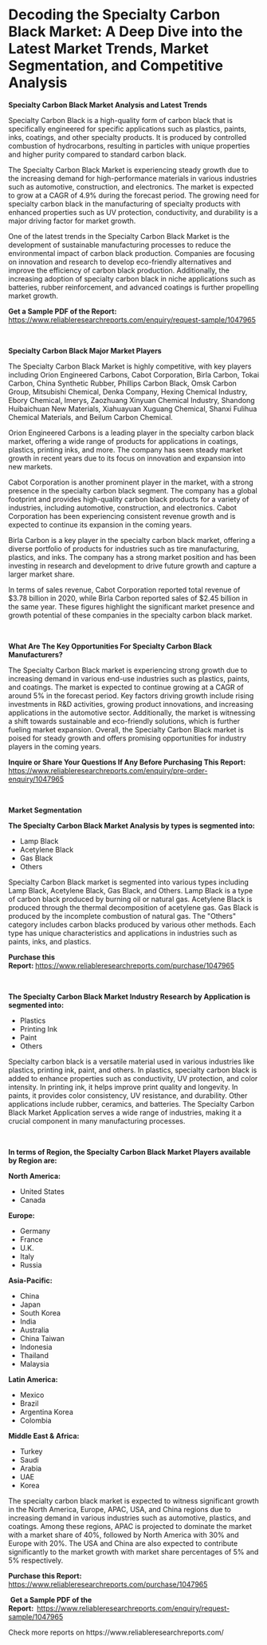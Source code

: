 <p><h1>Decoding the Specialty Carbon Black Market: A Deep Dive into the Latest Market Trends, Market Segmentation, and Competitive Analysis</h1></p><p><strong>Specialty Carbon Black Market Analysis and Latest Trends</strong></p>
<p><p>Specialty Carbon Black is a high-quality form of carbon black that is specifically engineered for specific applications such as plastics, paints, inks, coatings, and other specialty products. It is produced by controlled combustion of hydrocarbons, resulting in particles with unique properties and higher purity compared to standard carbon black.</p><p>The Specialty Carbon Black Market is experiencing steady growth due to the increasing demand for high-performance materials in various industries such as automotive, construction, and electronics. The market is expected to grow at a CAGR of 4.9% during the forecast period. The growing need for specialty carbon black in the manufacturing of specialty products with enhanced properties such as UV protection, conductivity, and durability is a major driving factor for market growth.</p><p>One of the latest trends in the Specialty Carbon Black Market is the development of sustainable manufacturing processes to reduce the environmental impact of carbon black production. Companies are focusing on innovation and research to develop eco-friendly alternatives and improve the efficiency of carbon black production. Additionally, the increasing adoption of specialty carbon black in niche applications such as batteries, rubber reinforcement, and advanced coatings is further propelling market growth.</p></p>
<p><strong>Get a Sample PDF of the Report:&nbsp;</strong> <a href="https://www.reliableresearchreports.com/enquiry/request-sample/1047965">https://www.reliableresearchreports.com/enquiry/request-sample/1047965</a></p>
<p>&nbsp;</p>
<p><strong>Specialty Carbon Black Major Market Players</strong></p>
<p><p>The Specialty Carbon Black Market is highly competitive, with key players including Orion Engineered Carbons, Cabot Corporation, Birla Carbon, Tokai Carbon, China Synthetic Rubber, Phillips Carbon Black, Omsk Carbon Group, Mitsubishi Chemical, Denka Company, Hexing Chemical Industry, Ebory Chemical, Imerys, Zaozhuang Xinyuan Chemical Industry, Shandong Huibaichuan New Materials, Xiahuayuan Xuguang Chemical, Shanxi Fulihua Chemical Materials, and Beilum Carbon Chemical.</p><p>Orion Engineered Carbons is a leading player in the specialty carbon black market, offering a wide range of products for applications in coatings, plastics, printing inks, and more. The company has seen steady market growth in recent years due to its focus on innovation and expansion into new markets.</p><p>Cabot Corporation is another prominent player in the market, with a strong presence in the specialty carbon black segment. The company has a global footprint and provides high-quality carbon black products for a variety of industries, including automotive, construction, and electronics. Cabot Corporation has been experiencing consistent revenue growth and is expected to continue its expansion in the coming years.</p><p>Birla Carbon is a key player in the specialty carbon black market, offering a diverse portfolio of products for industries such as tire manufacturing, plastics, and inks. The company has a strong market position and has been investing in research and development to drive future growth and capture a larger market share.</p><p>In terms of sales revenue, Cabot Corporation reported total revenue of $3.78 billion in 2020, while Birla Carbon reported sales of $2.45 billion in the same year. These figures highlight the significant market presence and growth potential of these companies in the specialty carbon black market.</p></p>
<p>&nbsp;</p>
<p><strong>What Are The Key Opportunities For Specialty Carbon Black Manufacturers?</strong></p>
<p><p>The Specialty Carbon Black market is experiencing strong growth due to increasing demand in various end-use industries such as plastics, paints, and coatings. The market is expected to continue growing at a CAGR of around 5% in the forecast period. Key factors driving growth include rising investments in R&D activities, growing product innovations, and increasing applications in the automotive sector. Additionally, the market is witnessing a shift towards sustainable and eco-friendly solutions, which is further fueling market expansion. Overall, the Specialty Carbon Black market is poised for steady growth and offers promising opportunities for industry players in the coming years.</p></p>
<p><strong>Inquire or Share Your Questions If Any Before Purchasing This Report:</strong> <a href="https://www.reliableresearchreports.com/enquiry/pre-order-enquiry/1047965">https://www.reliableresearchreports.com/enquiry/pre-order-enquiry/1047965</a></p>
<p>&nbsp;</p>
<p><strong>Market Segmentation</strong></p>
<p><strong>The Specialty Carbon Black Market Analysis by types is segmented into:</strong></p>
<p><ul><li>Lamp Black</li><li>Acetylene Black</li><li>Gas Black</li><li>Others</li></ul></p>
<p><p>Specialty Carbon Black market is segmented into various types including Lamp Black, Acetylene Black, Gas Black, and Others. Lamp Black is a type of carbon black produced by burning oil or natural gas. Acetylene Black is produced through the thermal decomposition of acetylene gas. Gas Black is produced by the incomplete combustion of natural gas. The "Others" category includes carbon blacks produced by various other methods. Each type has unique characteristics and applications in industries such as paints, inks, and plastics.</p></p>
<p><strong>Purchase this Report:&nbsp;</strong><a href="https://www.reliableresearchreports.com/purchase/1047965">https://www.reliableresearchreports.com/purchase/1047965</a></p>
<p>&nbsp;</p>
<p><strong>The Specialty Carbon Black Market Industry Research by Application is segmented into:</strong></p>
<p><ul><li>Plastics</li><li>Printing Ink</li><li>Paint</li><li>Others</li></ul></p>
<p><p>Specialty carbon black is a versatile material used in various industries like plastics, printing ink, paint, and others. In plastics, specialty carbon black is added to enhance properties such as conductivity, UV protection, and color intensity. In printing ink, it helps improve print quality and longevity. In paints, it provides color consistency, UV resistance, and durability. Other applications include rubber, ceramics, and batteries. The Specialty Carbon Black Market Application serves a wide range of industries, making it a crucial component in many manufacturing processes.</p></p>
<p>&nbsp;</p>
<p><strong>In terms of Region, the Specialty Carbon Black Market Players available by Region are:</strong></p>
<p>
    <p> <strong> North America: </strong>
        <ul>
            <li>United States</li>
            <li>Canada</li>
        </ul>
        </p> 
    <p> <strong> Europe: </strong>
        <ul>
            <li>Germany</li>
            <li>France</li>
            <li>U.K.</li>
            <li>Italy</li>
            <li>Russia</li>
        </ul>
        </p> 
    <p> <strong> Asia-Pacific: </strong>
        <ul>
            <li>China</li>
            <li>Japan</li>
            <li>South Korea</li>
            <li>India</li>
            <li>Australia</li>
            <li>China Taiwan</li>
            <li>Indonesia</li>
            <li>Thailand</li>
            <li>Malaysia</li>
        </ul>
        </p> 
    <p> <strong> Latin America: </strong>
        <ul>
            <li>Mexico</li>
            <li>Brazil</li>
            <li>Argentina Korea</li>
            <li>Colombia</li>
        </ul>
        </p> 
    <p> <strong> Middle East & Africa: </strong>
        <ul>
            <li>Turkey</li>
            <li>Saudi</li>
            <li>Arabia</li>
            <li>UAE</li>
            <li>Korea</li>
        </ul>
    </p>
    </p>
<p><p>The specialty carbon black market is expected to witness significant growth in the North America, Europe, APAC, USA, and China regions due to increasing demand in various industries such as automotive, plastics, and coatings. Among these regions, APAC is projected to dominate the market with a market share of 40%, followed by North America with 30% and Europe with 20%. The USA and China are also expected to contribute significantly to the market growth with market share percentages of 5% and 5% respectively.</p></p>
<p><strong>Purchase this Report: </strong><a href="https://www.reliableresearchreports.com/purchase/1047965">https://www.reliableresearchreports.com/purchase/1047965</a></p>
<p>&nbsp;<strong>Get a Sample PDF of the Report:&nbsp;&nbsp;</strong><a href="https://www.reliableresearchreports.com/enquiry/request-sample/1047965">https://www.reliableresearchreports.com/enquiry/request-sample/1047965</a></p>
<p><strong></strong></p>
<p>Check more reports on https://www.reliableresearchreports.com/</p>